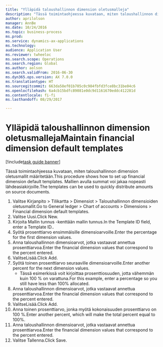 ```yaml
--- 
title: "Ylläpidä taloushallinnon dimension oletusmalleja"
description: "Tässä toimintaohjeessa kuvataan, miten taloushallinnon dimension oletusmallit määritetään."
author: aprilolson
manager: AnnBe
ms.date: 10/24/2016
ms.topic: business-process
ms.prod: 
ms.service: dynamics-ax-applications
ms.technology: 
audience: Application User
ms.reviewer: twheeloc
ms.search.scope: Operations
ms.search.region: Global
ms.author: aolson
ms.search.validFrom: 2016-06-30
ms.dyn365.ops.version: AX 7.0.0
ms.translationtype: HT
ms.sourcegitcommit: 663da58ef01b705c0c984fbfd3fce8bc31be04c6
ms.openlocfilehash: 6a4cb15bdfc89081e0dc9d1161670eddc412281d
ms.contentlocale: fi-fi
ms.lasthandoff: 08/29/2017

---
```

# <a name="maintain-financial-dimension-default-templates"></a><span data-ttu-id="faf2d-103">Ylläpidä taloushallinnon dimension oletusmalleja</span><span class="sxs-lookup"><span data-stu-id="faf2d-103">Maintain financial dimension default templates</span></span>

[!include[task guide banner](../../includes/task-guide-banner.md)]

<span data-ttu-id="faf2d-104">Tässä toimintaohjeessa kuvataan, miten taloushallinnon dimension oletusmallit määritetään.</span><span class="sxs-lookup"><span data-stu-id="faf2d-104">This procedure shows how to set up financial dimension default templates.</span></span> <span data-ttu-id="faf2d-105">Mallien avulla summat voi jakaa nopeasti lähdeasiakirjoille.</span><span class="sxs-lookup"><span data-stu-id="faf2d-105">The templates can be used to quickly distribute amounts on source documents.</span></span>

1. <span data-ttu-id="faf2d-106">Valitse Kirjanpito > Tilikartta > Dimensiot > Taloushallinnon dimensioiden oletusmallit.</span><span class="sxs-lookup"><span data-stu-id="faf2d-106">Go to General ledger > Chart of accounts > Dimensions > Financial dimension default templates.</span></span>
2. <span data-ttu-id="faf2d-107">Valitse Uusi.</span><span class="sxs-lookup"><span data-stu-id="faf2d-107">Click New.</span></span>
3. <span data-ttu-id="faf2d-108">Kirjoita Mallin tunnus -kenttään mallin tunnus.</span><span class="sxs-lookup"><span data-stu-id="faf2d-108">In the Template ID field, enter a Template ID..</span></span>
4. <span data-ttu-id="faf2d-109">Syötä prosenttiarvo ensimmäisille dimensioarvoille.</span><span class="sxs-lookup"><span data-stu-id="faf2d-109">Enter the percentage for the first dimension values.</span></span>
5. <span data-ttu-id="faf2d-110">Anna taloushallinnon dimensioarvot, jotka vastaavat annettua prosenttiarvoa.</span><span class="sxs-lookup"><span data-stu-id="faf2d-110">Enter the financial dimension values that correspond to the percent entered.</span></span>
6. <span data-ttu-id="faf2d-111">ValitseLisää.</span><span class="sxs-lookup"><span data-stu-id="faf2d-111">Click Add.</span></span>
7. <span data-ttu-id="faf2d-112">Syötä toinen prosenttiarvo seuraaville dimensioarvoille.</span><span class="sxs-lookup"><span data-stu-id="faf2d-112">Enter another percent for the next dimension values.</span></span>
    * <span data-ttu-id="faf2d-113">Tässä esimerkissä voit kirjoittaa prosenttiosuuden, jotta vähemmän kuin 100 % on varattuna.</span><span class="sxs-lookup"><span data-stu-id="faf2d-113">For this example, enter a percentage so you still have less than 100% allocated.</span></span>  
8. <span data-ttu-id="faf2d-114">Anna taloushallinnon dimensioarvot, jotka vastaavat annettua prosenttiarvoa.</span><span class="sxs-lookup"><span data-stu-id="faf2d-114">Enter the financial dimension values that correspond to the percent entered.</span></span>
9. <span data-ttu-id="faf2d-115">ValitseLisää.</span><span class="sxs-lookup"><span data-stu-id="faf2d-115">Click Add.</span></span>
10. <span data-ttu-id="faf2d-116">Anna toinen prosenttiarvo, jonka myötä kokonaisuuden prosenttiarvo on 100 %.</span><span class="sxs-lookup"><span data-stu-id="faf2d-116">Enter another percent, which will make the total percent equal to 100%.</span></span>
11. <span data-ttu-id="faf2d-117">Anna taloushallinnon dimensioarvot, jotka vastaavat annettua prosenttiarvoa.</span><span class="sxs-lookup"><span data-stu-id="faf2d-117">Enter the financial dimension values that correspond to the percent entered.</span></span>
12. <span data-ttu-id="faf2d-118">Valitse Tallenna.</span><span class="sxs-lookup"><span data-stu-id="faf2d-118">Click Save.</span></span>


